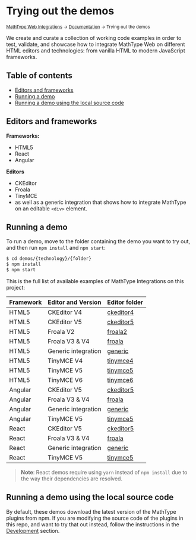 # Trying out the demos

<small>[MathType Web Integrations](../../README.md) → [Documentation](../README.md) → Trying out the demos</small>

We create and curate a collection of working code examples in order to test, validate, and showcase how to integrate MathType Web on different HTML editors and technologies: from vanilla HTML to modern JavaScript frameworks.

## Table of contents

- [Editors and frameworks](#editors-and-frameworks)
- [Running a demo](#running-a-demo)
- [Running a demo using the local source code](#running-a-demo-using-the-local-source-code)

## Editors and frameworks

**Frameworks:**

- HTML5
- React
- Angular

**Editors**

- CKEditor
- Froala
- TinyMCE
- as well as a generic integration that shows how to integrate MathType on an editable `<div>` element.

## Running a demo

To run a demo, move to the folder containing the demo you want to try out, and then run `npm install` and `npm start`:

```sh
$ cd demos/{technology}/{folder}
$ npm install
$ npm start
```
This is the full list of available examples of MathType Integrations on this project:

| Framework | Editor and Version  | Editor folder                                                               |
|-----------|---------------------|--------------------------------------------------------------------|
| HTML5     | CKEditor V4         | [ckeditor4](../../demos/html5/ckeditor4)               |
| HTML5     | CKEditor V5         | [ckeditor5](../../demos/html5/ckeditor5)               |
| HTML5     | Froala V2           | [froala2](../../demos/html5/froala2)                   |
| HTML5     | Froala V3 & V4      | [froala](../../demos/html5/froala)                     |
| HTML5     | Generic integration | [generic](../../demos/html5/generic)                   |
| HTML5     | TinyMCE V4          | [tinymce4](../../demos/html5/tinymce4)                 |
| HTML5     | TinyMCE V5          | [tinymce5](../../demos/html5/tinymce5)                 |
| HTML5     | TinyMCE V6          | [tinymce6](../../demos/html5/tinymce6)                 |
| Angular   | CKEditor V5         | [ckeditor5](../../demos/angular/ckeditor5/README.md) |
| Angular   | Froala V3 & V4      | [froala](../../demos/angular/froala/README.md)       |
| Angular   | Generic integration | [generic](../../demos/angular/generic/README.md)     |
| Angular   | TinyMCE V5          | [tinymce5](../../demos/angular/tinymce5/README.md)   |
| React     | CKEditor V5         | [ckeditor5](../../demos/react/ckeditor5/README.md)     |
| React     | Froala V3 & V4      | [froala](../../demos/react/froala/README.md)           |
| React     | Generic integration | [generic](../../demos/react/generic/README.md)         |
| React     | TinyMCE V5          | [tinymce5](../../demos/react/tinymce5/README.md)       |


> **Note**: React demos require using `yarn` instead of `npm install` due to the way their dependencies are resolved.

## Running a demo using the local source code

By default, these demos download the latest version of the MathType plugins from npm.
If you are modifying the source code of the plugins in this repo, and want to try that out instead, follow the instructions in the [Development](../development/demos/README.md) section.
